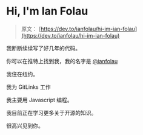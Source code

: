 # Hi, I'm Ian Folau

> 原文： [https://dev.to/ianfolau/hi-im-ian-folau](https://dev.to/ianfolau/hi-im-ian-folau)

我断断续续写了好几年的代码。

你可以在推特上找到我，我的名字是 [@ianfolau](https://twitter.com/ianfolau)

我住在纽约。

我为 GitLinks 工作

我主要用 Javascript 编程。

我目前正在学习更多关于开源的知识。

很高兴见到你。